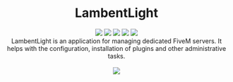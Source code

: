 <div align="center">
<!-- <img src="https://raw.githubusercontent.com/LambentLight/LambentLight/master/logo.png" width="750" /> -->
<h1>LambentLight</h1>
<a href="https://www.gta5-mods.com/tools/servermanager"><img src="https://img.shields.io/badge/5mods-download-20BA4E.svg"></a>
<a href="https://ci.appveyor.com/project/justalemon/lambentlight"><img src="https://img.shields.io/appveyor/ci/justalemon/lambentlight.svg?label=appveyor"></a>
<a href="https://www.codefactor.io/repository/github/justalemon/lambentlight"><img src="https://www.codefactor.io/repository/github/lambentlight/lambentlight/badge"></a>
<a href="https://dependabot.com"><img src="https://api.dependabot.com/badges/status?host=github&repo=LambentLight/LambentLight"></a>
<a href="https://discord.gg/Cf6sspj"><img src="https://img.shields.io/badge/discord-join-7289DA.svg"></a>
<br>
LambentLight is an application for managing dedicated FiveM servers. It helps with the configuration, installation of plugins and other administrative tasks.
<br><br>
<img src="https://raw.githubusercontent.com/LambentLight/LambentLight/master/preview.png"/>
</div>
